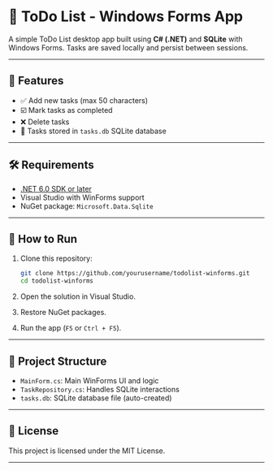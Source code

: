 # 📝 ToDo List - Windows Forms App

A simple ToDo List desktop app built using **C# (.NET)** and **SQLite** with Windows Forms. Tasks are saved locally and persist between sessions.


---

## 🚀 Features

- ✅ Add new tasks (max 50 characters)
- ☑️ Mark tasks as completed
- ❌ Delete tasks
- 💾 Tasks stored in `tasks.db` SQLite database

---

## 🛠 Requirements

- [.NET 6.0 SDK or later](https://dotnet.microsoft.com/)
- Visual Studio with WinForms support
- NuGet package: `Microsoft.Data.Sqlite`

---

## 🧪 How to Run

1. Clone this repository:
   ```bash
   git clone https://github.com/yourusername/todolist-winforms.git
   cd todolist-winforms


2. Open the solution in Visual Studio.

3. Restore NuGet packages.

4. Run the app (`F5` or `Ctrl + F5`).

---

## 📁 Project Structure

* `MainForm.cs`: Main WinForms UI and logic
* `TaskRepository.cs`: Handles SQLite interactions
* `tasks.db`: SQLite database file (auto-created)

---


## 📃 License

This project is licensed under the MIT License.

---
